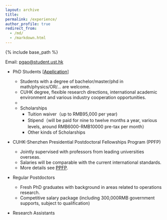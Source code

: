 ```yaml
---
layout: archive
title: 
permalink: /experience/
author_profile: true
redirect_from:
  - /md/
  - /markdown.html
---
```


{% include base_path %}


Email: pgao@student.ust.hk

* PhD Students  [<a href="https://sds.cuhk.edu.cn/en/phd-programmes/applications" target="_blank"><span style="color:black">Application</span></a>]
  
  - Students with a degree of bachelor/master/phd in math/physics/OR/... are welcome.
  - CUHK degree, flexible research directions,  international academic environment and various industry cooperation opportunities.
  - 
  - Scholarships
    - Tuition waiver（up to RMB95,000 per year)
    - Stipend（will be paid for nine to twelve months a year, various levels, around RMB6000-RMB10000 pre-tax per month）
    - Other kinds of Scholarships
  

  
* CUHK-Shenzhen Presidential Postdoctoral Fellowships Program (PPFP)

  - Jointly supervised with professors from leading universities overseas. 
  - Salaries will be comparable with the current international standards.
  - More details see <a href="https://sds.cuhk.edu.cn/page/181" target="_blank"><span style="color:black">PPFP</span></a>.

* Regular Postdoctors

  - Fresh PhD graduates with background in areas related to operations research.
  - Competitive salary package (including 300,000RMB government supports, subject to qualification)

* Research Assistants



